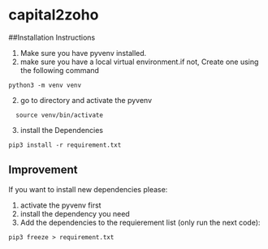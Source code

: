 # capital2zoho


##Installation Instructions
1. Make sure you have pyvenv installed.
2. make sure you have a local virtual environment.if not, Create one using the following command
  ```
  python3 -m venv venv

  ```
2. go to directory and activate the pyvenv
  ```
    source venv/bin/activate
  ```

3. install the Dependencies
  ```
  pip3 install -r requirement.txt
  ```

## Improvement
If you want to install new dependencies please:

1. activate the pyvenv first
2. install the dependency you need
3. Add the dependencies to the requierement list (only run the next code):
  ```
  pip3 freeze > requirement.txt
  ```
